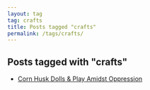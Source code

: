 ```yaml
---
layout: tag
tag: crafts
title: Posts tagged "crafts"
permalink: /tags/crafts/
---
```


## Posts tagged with "crafts"
- [Corn Husk Dolls & Play Amidst Oppression](/corn-husk-dolls/)
